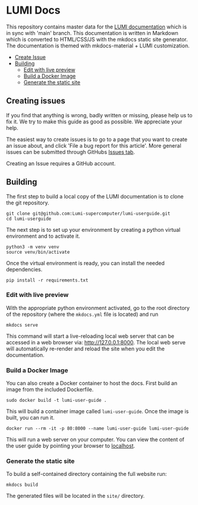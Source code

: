 # LUMI Docs

This repository contains master data for the [LUMI documentation][1] which
is in sync with 'main' branch. This documentation is written in Markdown which
is converted to HTML/CSS/JS with the mkdocs static site generator. The
documentation is themed with mkdocs-material + LUMI customization.

[1]: https://docs.lumi-supercomputer.eu

- [Create Issue](#creating-issues)
- [Building](#building)
  - [Edit with live preview](#edit-with-live-preview)
  - [Build a Docker Image](#build-a-docker-image) 
  - [Generate the static site](#generate-the-static-site)


## Creating issues

If you find that anything is wrong, badly written or missing, please
help us to fix it. We try to make this guide as good as possible. We
appreciate your help.

The easiest way to create issues is to go to a page that you want to
create an issue about, and click 'File a bug report for this article'. More
general issues can be submitted through GitHubs [Issues tab][2].

Creating an Issue requires a GitHub account.

[2]: https://github.com/Lumi-supercomputer/docs/issues

## Building

The first step to build a local copy of the LUMI documentation is to clone
the git repository.

```
git clone git@github.com:Lumi-supercomputer/lumi-userguide.git
cd lumi-userguide
```

The next step is to set up your environment by creating a python virtual
environment and to activate it.

```
python3 -m venv venv
source venv/bin/activate
```

Once the virtual environment is ready, you can install the needed
dependencies.

```
pip install -r requirements.txt
```

### Edit with live preview

With the appropriate python environment activated, go to the root
directory of the repository (where the `mkdocs.yml` file is located) and run

```
mkdocs serve
```

This command will start a live-reloading local web server that can be accessed
in a web browser via: http://127.0.0.1:8000. The local web serve will 
automatically re-render and reload the site when you edit the documentation.

### Build a Docker Image

You can also create a Docker container to host the docs. First build
an image from the included Dockerfile.

```
sudo docker build -t lumi-user-guide .
```

This will build a container image called `lumi-user-guide`. Once the
image is built, you can run it.

```
docker run --rm -it -p 80:8000 --name lumi-user-guide lumi-user-guide
```

This will run a web server on your computer. You can view the content of the 
user guide by pointing your browser to
[localhost][3].

[3]: http://localhost

### Generate the static site

To build a self-contained directory containing the full website run:

```
mkdocs build
```

The generated files will be located in the `site/` directory.

